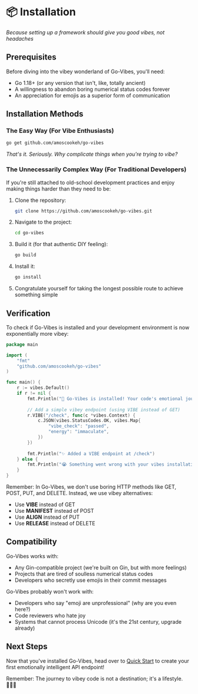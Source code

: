 # 📦 Installation

*Because setting up a framework should give you good vibes, not headaches*

## Prerequisites

Before diving into the vibey wonderland of Go-Vibes, you'll need:

- Go 1.18+ (or any version that isn't, like, totally ancient)
- A willingness to abandon boring numerical status codes forever
- An appreciation for emojis as a superior form of communication

## Installation Methods

### The Easy Way (For Vibe Enthusiasts)

```bash
go get github.com/amoscookeh/go-vibes
```

*That's it. Seriously. Why complicate things when you're trying to vibe?*

### The Unnecessarily Complex Way (For Traditional Developers)

If you're still attached to old-school development practices and enjoy making things harder than they need to be:

1. Clone the repository:
   ```bash
   git clone https://github.com/amoscookeh/go-vibes.git
   ```

2. Navigate to the project:
   ```bash
   cd go-vibes
   ```

3. Build it (for that authentic DIY feeling):
   ```bash
   go build
   ```

4. Install it:
   ```bash
   go install
   ```

5. Congratulate yourself for taking the longest possible route to achieve something simple

## Verification

To check if Go-Vibes is installed and your development environment is now exponentially more vibey:

```go
package main

import (
    "fmt"
    "github.com/amoscookeh/go-vibes"
)

func main() {
    r := vibes.Default()
    if r != nil {
        fmt.Println("🎉 Go-Vibes is installed! Your code's emotional journey can begin!")
        
        // Add a simple vibey endpoint (using VIBE instead of GET)
        r.VIBE("/check", func(c *vibes.Context) {
            c.JSON(vibes.StatusCodes.OK, vibes.Map{
                "vibe_check": "passed",
                "energy": "immaculate",
            })
        })
        
        fmt.Println("✨ Added a VIBE endpoint at /check")
    } else {
        fmt.Println("😭 Something went wrong with your vibes installation.")
    }
}
```

Remember: In Go-Vibes, we don't use boring HTTP methods like GET, POST, PUT, and DELETE. 
Instead, we use vibey alternatives:
- Use **VIBE** instead of GET
- Use **MANIFEST** instead of POST
- Use **ALIGN** instead of PUT
- Use **RELEASE** instead of DELETE

## Compatibility

Go-Vibes works with:

- Any Gin-compatible project (we're built on Gin, but with more feelings)
- Projects that are tired of soulless numerical status codes
- Developers who secretly use emojis in their commit messages

Go-Vibes probably won't work with:
- Developers who say "emoji are unprofessional" (why are you even here?)
- Code reviewers who hate joy
- Systems that cannot process Unicode (it's the 21st century, upgrade already)

## Next Steps

Now that you've installed Go-Vibes, head over to [Quick Start](quick-start.md) to create your first emotionally intelligent API endpoint!

Remember: The journey to vibey code is not a destination; it's a lifestyle. 🧘‍♂️✨ 